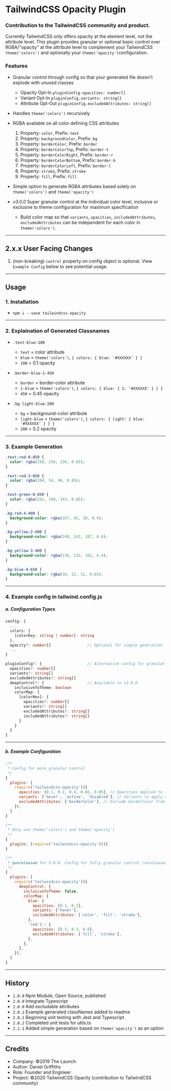 # TailwindCSS Opacity Plugin

### Contribution to the TailwindCSS community and product.

Currently TailwindCSS only offers opacity at the element level, not the attribute level. This plugin provides granular or optional basic control over RGBA/"opacity" at the attribute level to complement your TailwindCSS `theme('colors')` and optionally your `theme('opacity')`configuration.

### Features

- Granular control through config so that your generated file doesn't explode with unused classes

  - Opacity Opt-In `pluginConfig.opacities: number[]`
  - Variant Opt-In `pluginConfig.variants: string[]`
  - Attribute Opt-Out `pluginConfig.excludedAttributes: string[]`

- Handles `theme('colors')` recursively

- RGBA available on all color defining CSS attributes

  1. Property: `color`, Prefix: `text`
  2. Property: `backgroundColor`, Prefix: `bg`
  3. Property: `borderColor`, Prefix: `border`
  4. Property: `borderColorTop`, Prefix: `border-t`
  5. Property: `borderColorRight`, Prefix: `border-r`
  6. Property: `borderColorBottom`, Prefix: `border-b`
  7. Property: `borderColorLeft`, Prefix: `border-l`
  8. Property: `stroke`, Prefix: `stroke`
  9. Property: `fill`, Prefix: `fill`

- Simple option to generate RGBA attributes based solely on `theme('colors')` and `theme('opacity')`

- _v3.0.0_ Super granular control at the individual color level, inclusive or exclusive to theme configuration for maximum specification

  - Build color map so that `variants`, `opacities`, `includedAttributes`, `excludedAttributes` can be independent for each color in `theme('colors')`.

---

## 2.x.x User Facing Changes

1. (non-breaking) `control` property on config object is optional. View `Example Config` below to see potential usage.

---

## Usage

### 1. Installation

- `npm i --save tailwindcss-opacity`

---

### 2. Explaination of Generated Classnames

- `.text-blue-100`

  - `text` = color attribute
  - `blue` = `theme('colors')`, `{ colors: { blue: '#XXXXXX' } }`
  - `100` = 0.1 opacity

- `.border-blue-1-450`

  - `border` = border-color attribute
  - `1-blue` = `theme('colors')`, `{ colors: { blue: { 1: '#XXXXXX' } } }`
  - `450` = 0.45 opacity

- `.bg-light-blue-200`

  - `bg` = background-color attribute
  - `light-blue` = `theme('colors')`, `{ colors: { light: { blue: '#XXXXXX' } } }`
  - `200` = 0.2 opacity

---

### 3. Example Generation

```css
.text-red-0-850 {
  color: rgba(250, 236, 236, 0.85);
}

.text-red-3-850 {
  color: rgba(204, 54, 46, 0.85);
}

.text-green-0-850 {
  color: rgba(242, 248, 243, 0.85);
}

.bg-red-4-400 {
  background-color: rgba(167, 45, 38, 0.4);
}

.bg-yellow-2-400 {
  background-color: rgba(249, 242, 187, 0.4);
}

.bg-yellow-3-400 {
  background-color: rgba(136, 132, 102, 0.4);
}

.bg-blue-4-650 {
  background-color: rgba(10, 22, 31, 0.65);
}
```

---

### 4. Example config in tailwind.config.js

##### a. Configuration Types

```typescript
config: {
  ...
  colors: {
    [colorKey: string | number]: string
  },
  opacity?: number[]                // Optional for simple generation
  ...
}

pluginConfig?: {                    // Alternative config for granular control
  opacities?: number[]
  variants?: string[]
  excludedAttributes?: string[]
  deepControl?: {                   // Available in v3.0.0
    inclusiveToTheme: boolean
    colorMap: {
      [colorHex]: {
        opacities?: number[]
        variants?: string[]
        excludedAttributes?: string[]
        includedAttributes?: string[]
      }
    }
  }
}
```

---

##### b. Example Configuration

```javascript
/**
 * Config for more granular control
 */
{
  plugins: [
    require('tailwindcss-opacity')({
      opacities: [0.1, 0.2, 0.4, 0.65, 0.85], // Opacities applied to theme('colors')
      variants: ['hover', 'active', 'disabled'], // Variants to apply opacities to
      excludedAttributes: ['borderColor'], // Exclude borderColor from generation
    }),
  ]
}

/**
 * Only use theme('colors') and theme('opacity')
 */
{
  plugins: [require('tailwindcss-opacity')()]
}

/**
 * @unreleased for 3.0.0. Config for fully granular control (unreleased)
 */
{
  plugins: [
    require('tailwindcss-opacity')({
      deepControl: {
        inclusiveToTheme: false,
        colorMap: {
          blue: {
            opacities: [0.1, 0.2],
            variants: ['hover'],
            includedAttributes: ['color', 'fill', 'stroke'],
          },
          'red-1': {
            opacities: [0.1, 0.3, 0.8],
            excludedAttributes: ['fill', 'stroke'],
          },
        },
      },
    }),
  ]
}
```

---

## History

- `1.0.0` Npm Module, Open Source, published
- `2.0.0` Integrate Typescript
- `2.0.0` Add excludable attributes
- `2.0.1` Example generated classNames added to readme
- `2.0.1` Beginning unit testing with Jest and Typescript
- `2.0.2` Completed unit tests for utils.ts
- `2.1.1` Added simple generation based on `theme('opacity')` as an option

---

## Credits

- Company: ©2019 The Launch
- Author: Daniel Griffiths
- Role: Founder and Engineer
- Project: ©2020 TailwindCSS Opacity (contribution to TailwindCSS community)
